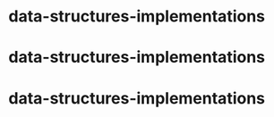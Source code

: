 # data-structures-implementations
# data-structures-implementations
# data-structures-implementations
